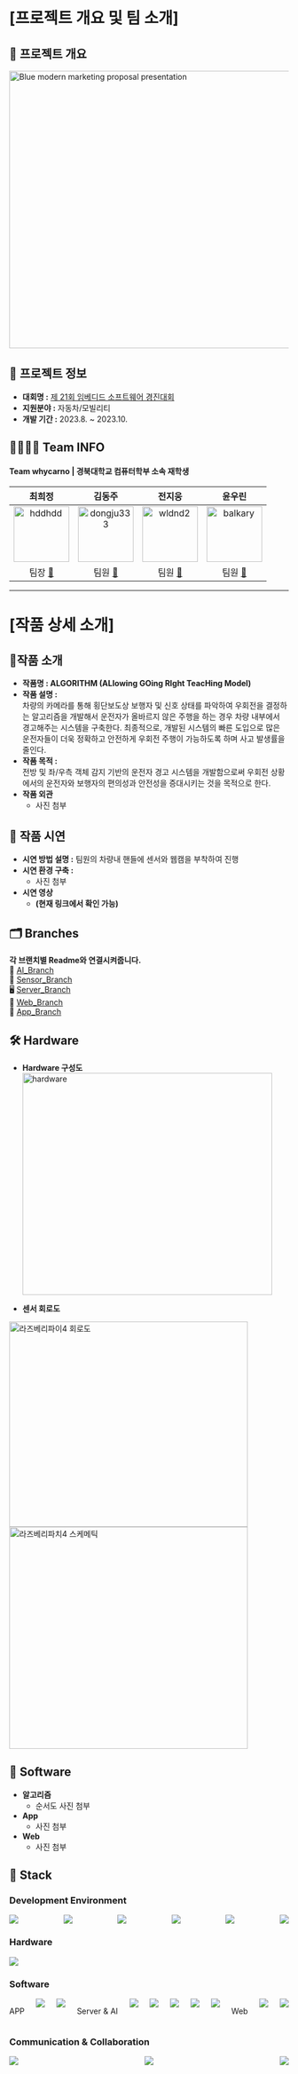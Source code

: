 <h1>[프로젝트 개요 및 팀 소개]</h1>

## 📑 프로젝트 개요
<img src="https://github.com/hdddhdd/whycarno_6043/assets/71762328/f457edc0-3fae-4625-99f3-3aa6aa0d005e" alt="Blue modern marketing proposal presentation" width="870" height="500">

## 📰 프로젝트 정보
* **대회명 :** [제 21회 임베디드 소프트웨어 경진대회](https://www.eswcontest.or.kr/main.php)
* **지원분야 :** 자동차/모빌리티
* **개발 기간 :** 2023.8. ~ 2023.10.
## 👨‍👩‍👧‍👦 Team INFO
#### Team whycarno | 경북대학교 컴퓨터학부 소속 재학생

| 최희정 | 김동주 | 전지웅 | 윤우린 |
| :---: | :---: | :---: | :---: |
| <a href="https://github.com/hdddhdd"><img src="https://avatars.githubusercontent.com/u/71762328?v=4" alt="hddhdd" width="100" height="100"></a> | <a href="https://github.com/dongju333"><img src="https://avatars.githubusercontent.com/u/131581393?v=4" alt="dongju333" width="100" height="100"></a> | <a href="https://github.com/wldnd2"><img src="https://avatars.githubusercontent.com/u/100078615?v=4" alt="wldnd2" width="100" height="100"></a> | <a href="https://github.com/balkary"><img src="https://avatars.githubusercontent.com/u/132255829?v=4" alt="balkary" width="100" height="100"></a> |
| 팀장 [📨](mailto:nuly08@naver.com)| 팀원 [📨](mailto:dongjukim5129@gmail.com) | 팀원 [📨](mailto:jiwoong000628@gmail.com) | 팀원 [📨](mailto:yoonwoorin@gmail.com) |

***
<h1>[작품 상세 소개]</h1>

## 📝작품 소개
* **작품명 : ALGORITHM (ALlowing GOing RIght TeacHing Model)** <br/>
* **작품 설명 :**  <br/>
차량의 카메라를 통해 횡단보도상 보행자 및 신호 상태를 파악하여 우회전을 결정하는 알고리즘을 개발해서 운전자가 올바르지 않은 주행을 하는 경우 차량 내부에서 경고해주는 시스템을 구축한다. 최종적으로, 개발된 시스템의 빠른 도입으로 많은 운전자들이 더욱 정확하고 안전하게 우회전 주행이 가능하도록 하며 사고 발생률을 줄인다. <br/>
* **작품 목적 :**  <br/>
전방 및 좌/우측 객체 감지 기반의 운전자 경고 시스템을 개발함으로써 우회전 상황에서의 운전자와 보행자의 편의성과 안전성을 증대시키는 것을 목적으로 한다.<br/>
* **작품 외관**<br/>
  * 사진 첨부
## 🎥 작품 시연
* **시연 방법 설명 :** 팀원의 차량내 핸들에 센서와 웹캠을 부착하여 진행<br/>
* **시연 환경 구축 :**
  * 사진 첨부
* **시연 영상**
  * **(현재 링크에서 확인 가능)**

## 🗂️ Branches
**각 브랜치별 Readme와 연결시켜줍니다.**<br/>
🧠 [AI_Branch](https://github.com/hdddhdd/whycarno_6043/blob/AI/README.md)<br/>
🔋 [Sensor_Branch](https://github.com/hdddhdd/whycarno_6043/blob/Sensor/README.md)<br/>
🖥️ [Server_Branch](https://github.com/hdddhdd/whycarno_6043/blob/Server/README.md)<br/>
📰 [Web_Branch](https://github.com/hdddhdd/whycarno_6043/blob/Web/README.md)<br/>
📱 [App_Branch](https://github.com/hdddhdd/whycarno_6043/blob/App/README.md)

## 🛠️ Hardware
* **Hardware 구성도**<br/>
<img src="https://github.com/hdddhdd/whycarno_6043/assets/132255829/c237c885-03d2-4d31-9113-f0bcd6592403" alt="hardware" width="450" height="400"><br/>

* **센서 회로도**<br/>
<img src="https://github.com/hdddhdd/whycarno_6043/assets/131581393/a9123a8e-dd73-4c3a-adcd-fd38dbe30324" alt="라즈베리파이4 회로도" width="430" height="370">
<img src="https://github.com/hdddhdd/whycarno_6043/assets/131581393/84999fe5-ddfa-4f05-ae01-c468e4ad5138" alt="라즈베리파치4 스케메틱" width="430" height="400">


## 🛜 Software
* **알고리즘**<br/>
  * 순서도 사진 첨부<br/>
* **App**<br/>
  * 사진 첨부<br/>
* **Web** <br/> 
  * 사진 첨부

## 📑 Stack
### Development Environment
<div style="display: flex; justify-content: space-between;">
  <img src="https://img.shields.io/badge/Visual Studio Code-007ACC?style=for-the-badge&logo=Visual Studio Code&logoColor=white"/>
  <img src="https://img.shields.io/badge/WebStorm-000000?style=for-the-badge&logo=WebStorm&logoColor=white"/> 
  <img src="https://img.shields.io/badge/Android Studio-3DDC84?style=for-the-badge&logo=Android Studio&logoColor=white"/>
  <img src="https://img.shields.io/badge/Google%20Colab-F9AB00?style=for-the-badge&logo=Google%20Colab&logoColor=black">
  <img src="https://img.shields.io/badge/Firebase-FFCA28?style=for-the-badge&logo=Firebase&logoColor=black">
  <img src="https://img.shields.io/badge/Cloudtype-000000?style=for-the-badge&logo=Cloudtype&logoColor=white">
</div>

### Hardware
<div style="display: flex; justify-content: space-between;">
  <img src="https://img.shields.io/badge/Raspberry%20Pi-C51A4A?style=for-the-badge&logo=Raspberry%20Pi&logoColor=white">
</div>

### Software
<div style="display: flex; justify-content: space-between;">
  <p>APP</p>
  <img src="https://img.shields.io/badge/Flutter-02569B?style=for-the-badge&logo=Flutter&logoColor=white">
  <img src="https://img.shields.io/badge/Dart-0175C2?style=for-the-badge&logo=Dart&logoColor=white">
  <p>Server & AI</p>
  <img src="https://img.shields.io/badge/Flask-000000?style=for-the-badge&logo=flask&logoColor=white"/>
  <img src="https://img.shields.io/badge/OpenCV-5C3EE8?style=for-the-badge&logo=OpenCV&logoColor=white">
  <img src="https://img.shields.io/badge/PyTorch-EE4C2C?style=for-the-badge&logo=PyTorch&logoColor=white">
  <img src="https://img.shields.io/badge/Python-3776AB?style=for-the-badge&logo=Python&logoColor=white">
  <img src="https://img.shields.io/badge/YOLO-FFA500?style=for-the-badge&logo=YOLO&logoColor=black">
  <p>Web</p>
  <img src="https://img.shields.io/badge/React-61DAFB?style=for-the-badge&logo=React&logoColor=white">
  <img src="https://img.shields.io/badge/CSS3-1572B6?style=for-the-badge&logo=css3&logoColor=white"/>
</div>

### Communication & Collaboration
<div style="display: flex; justify-content: space-between;">
    <img src="https://img.shields.io/badge/Notion-FFFFFF?style=for-the-badge&logo=Notion&logoColor=black">
    <img src="https://img.shields.io/badge/Git-F05032?style=for-the-badge&logo=git&logoColor=white"/>
    <img src="https://img.shields.io/badge/GitHub-181717?style=for-the-badge&logo=GitHub&logoColor=white"/>
</div>

